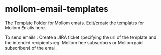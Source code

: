 mollom-email-templates
======================

The Template Folder for Mollom emails. Edit/create the templates for Mollom Emails here.

To send emails : 
Create a JIRA ticket specifying the url of the template and the intended recipients (eg. Mollom free subscribers or Mollom paid subscribers) of the email.



